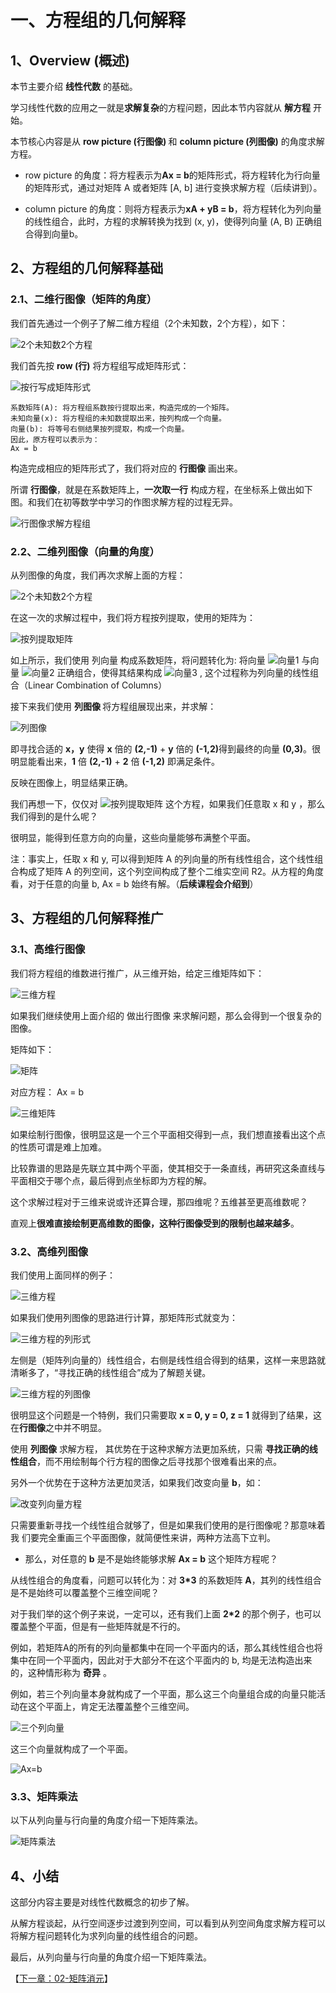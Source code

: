 # 一、方程组的几何解释

## 1、Overview (概述)

本节主要介绍 <b>线性代数</b> 的基础。

学习线性代数的应用之一就是<b>求解复杂</b>的方程问题，因此本节内容就从 <b>解方程</b> 开始。

本节核心内容是从 <b>row picture (行图像) </b>和 <b>column picture (列图像)</b> 的角度求解方程。

* row picture 的角度：将方程表示为<b>Ax = b</b>的矩阵形式，将方程转化为行向量的矩阵形式，通过对矩阵 A 或者矩阵 [A, b] 进行变换求解方程（后续讲到）。

* column picture 的角度：则将方程表示为<b>xA + yB = b</b>，将方程转化为列向量的线性组合，此时，方程的求解转换为找到 (x, y)，使得列向量 (A, B) 正确组合得到向量b。

## 2、方程组的几何解释基础

### 2.1、二维行图像（矩阵的角度）

我们首先通过一个例子了解二维方程组（2个未知数，2个方程），如下：

![2个未知数2个方程](/images/01/LA_1_1.png)

我们首先按 <b>row (行)</b> 将方程组写成矩阵形式：

![按行写成矩阵形式](/images/01/LA_1_2.png)

```
系数矩阵(A): 将方程组系数按行提取出来，构造完成的一个矩阵。
未知向量(x): 将方程组的未知数提取出来，按列构成一个向量。
向量(b): 将等号右侧结果按列提取，构成一个向量。
因此，原方程可以表示为：
Ax = b
```

构造完成相应的矩阵形式了，我们将对应的 <b>行图像</b> 画出来。

所谓 <b>行图像</b>，就是在系数矩阵上，<b>一次取一行</b> 构成方程，在坐标系上做出如下图。和我们在初等数学中学习的作图求解方程的过程无异。

![行图像求解方程组](/images/01/LA_1_3.jpg)

### 2.2、二维列图像（向量的角度）

从列图像的角度，我们再次求解上面的方程：

![2个未知数2个方程](/images/01/LA_1_1.png)

在这一次的求解过程中，我们将方程按列提取，使用的矩阵为：

![按列提取矩阵](/images/01/LA_1_4.png)

如上所示，我们使用 列向量 构成系数矩阵，将问题转化为: 将向量 ![向量1](/images/01/LA_1_5.png) 与向量 ![向量2](/images/01/LA_1_6.png) 正确组合，使得其结果构成 ![向量3](/images/01/LA_1_7.png) , 这个过程称为列向量的线性组合（Linear Combination of Columns）

接下来我们使用 <b>列图像 </b> 将方程组展现出来，并求解：

![列图像](/images/01/LA_1_5.jpg)

即寻找合适的 <b>x，y</b> 使得 <b>x</b> 倍的 <b>(2,-1)</b> + <b>y</b> 倍的 <b>(-1,2)</b>得到最终的向量 <b>(0,3)</b>。很明显能看出来，<b>1</b> 倍 <b>(2,-1)</b> + <b>2</b> 倍 <b>(-1,2)</b> 即满足条件。

反映在图像上，明显结果正确。

我们再想一下，仅仅对 ![按列提取矩阵](/images/01/LA_1_4.png) 这个方程，如果我们任意取 x 和 y ，那么我们得到的是什么呢？

很明显，能得到任意方向的向量，这些向量能够布满整个平面。

注：事实上，任取 x 和 y, 可以得到矩阵 A 的列向量的所有线性组合，这个线性组合构成了矩阵 A 的列空间，这个列空间构成了整个二维实空间 R2。从方程的角度看，对于任意的向量 b, Ax = b 始终有解。（**后续课程会介绍到**）

## 3、方程组的几何解释推广

### 3.1、高维行图像

我们将方程组的维数进行推广，从三维开始，给定三维矩阵如下：

![三维方程](/images/01/LA_1_8.png) 

如果我们继续使用上面介绍的 做出行图像 来求解问题，那么会得到一个很复杂的图像。

矩阵如下：

![矩阵](/images/01/LA_1_9.png) 

对应方程： Ax = b

![三维矩阵](/images/01/LA_1_10.png) 

如果绘制行图像，很明显这是一个三个平面相交得到一点，我们想直接看出这个点的性质可谓是难上加难。

比较靠谱的思路是先联立其中两个平面，使其相交于一条直线，再研究这条直线与平面相交于哪个点，最后得到点坐标即为方程的解。

这个求解过程对于三维来说或许还算合理，那四维呢？五维甚至更高维数呢？

直观上<b>很难直接绘制更高维数的图像，这种行图像受到的限制也越来越多</b>。

### 3.2、高维列图像

我们使用上面同样的例子：

![三维方程](/images/01/LA_1_8.png)

如果我们使用列图像的思路进行计算，那矩阵形式就变为：

![三维方程的列形式](/images/01/LA_1_11.png)

左侧是（矩阵列向量的）线性组合，右侧是线性组合得到的结果，这样一来思路就清晰多了，“寻找正确的线性组合”成为了解题关键。

![三维方程的列图像](/images/01/LA_1_10.jpg)

很明显这个问题是一个特例，我们只需要取 <b>x = 0, y = 0, z = 1</b> 就得到了结果，这在<b>行图像</b>之中并不明显。

使用 <b>列图像</b> 求解方程， 其优势在于这种求解方法更加系统，只需 <b>寻找正确的线性组合</b>，而不用绘制每个行方程的图像之后寻找那个很难看出来的点。

另外一个优势在于这种方法更加灵活，如果我们改变向量 <b>b</b>，如：

![改变列向量方程](/images/01/LA_1_11.jpg)

只需要重新寻找一个线性组合就够了，但是如果我们使用的是行图像呢？那意味着我 们要完全重画三个平面图像，就简便性来讲，两种方法高下立判。

* 那么，对任意的 <b>b</b> 是不是始终能够求解 <b>Ax = b</b> 这个矩阵方程呢？

从线性组合的角度看，问题可以转化为：对 <b>3*3</b> 的系数矩阵 <b>A</b>，其列的线性组合是不是始终可以覆盖整个三维空间呢？

对于我们举的这个例子来说，一定可以，还有我们上面 <b>2*2</b> 的那个例子，也可以覆盖整个平面，但是有一些矩阵就是不行的。

例如，若矩阵A的所有的列向量都集中在同一个平面内的话，那么其线性组合也将集中在同一个平面内，因此对于大部分不在这个平面内的 b, 均是无法构造出来的，这种情形称为 **奇异** 。

例如，若三个列向量本身就构成了一个平面，那么这三个向量组合成的向量只能活动在这个平面上，肯定无法覆盖整个三维空间。

![三个列向量](/images/01/LA_1_12.jpg)

这三个向量就构成了一个平面。

![Ax=b](/images/01/LA_1_13.jpg)

### 3.3、矩阵乘法

以下从列向量与行向量的角度介绍一下矩阵乘法。

![矩阵乘法](/images/01/LA_1_14.jpg)

## 4、小结

这部分内容主要是对线性代数概念的初步了解。

从解方程谈起，从行空间逐步过渡到列空间，可以看到从列空间角度求解方程可以将解方程问题转化为求列向量的线性组合的问题。

最后，从列向量与行向量的角度介绍一下矩阵乘法。


【[下一章：02-矩阵消元](../02-矩阵消元/02-矩阵消元.md)】
